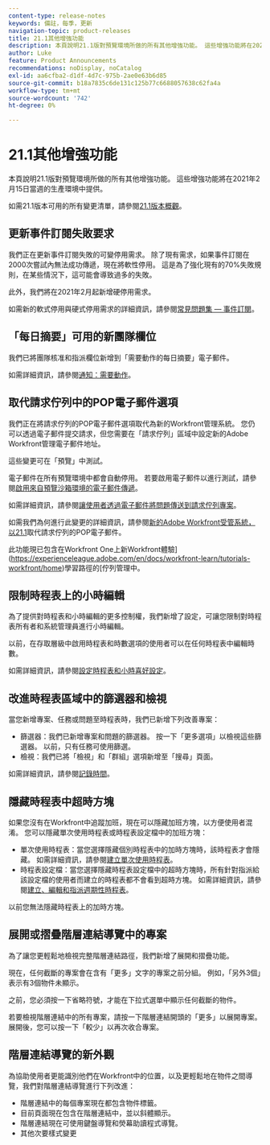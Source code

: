 ```yaml
---
content-type: release-notes
keywords: 備註，每季，更新
navigation-topic: product-releases
title: 21.1其他增強功能
description: 本頁說明21.1版對預覽環境所做的所有其他增強功能。 這些增強功能將在2021年2月15日當週的生產環境中提供。
author: Luke
feature: Product Announcements
recommendations: noDisplay, noCatalog
exl-id: aa6cfba2-d1df-4d7c-975b-2ae0e63b6d85
source-git-commit: b18a7835c6de131c125b77c6688057638c62fa4a
workflow-type: tm+mt
source-wordcount: '742'
ht-degree: 0%

---
```


# 21.1其他增強功能

本頁說明21.1版對預覽環境所做的所有其他增強功能。 這些增強功能將在2021年2月15日當週的生產環境中提供。

如需21.1版本可用的所有變更清單，請參閱[21.1版本概觀](../../../product-announcements/product-releases/21.1-release-activity/21-1-release-overview.md)。

## 更新事件訂閱失敗要求

我們正在更新事件訂閱失敗的可變停用需求。 除了現有需求，如果事件訂閱在2000次嘗試內無法成功傳遞，現在將軟性停用。 這是為了強化現有的70%失敗規則，在某些情況下，這可能會導致過多的失敗。

此外，我們將在2021年2月起新增硬停用需求。

如需新的軟式停用與硬式停用需求的詳細資訊，請參閱[常見問題集 — 事件訂閱](../../../wf-api/general/event-subs-faq.md)。

## 「每日摘要」可用的新團隊欄位

我們已將團隊核准和指派欄位新增到「需要動作的每日摘要」電子郵件。

如需詳細資訊，請參閱[通知：需要動作](../../../workfront-basics/using-notifications/notifications-action-needed.md)。

## 取代請求佇列中的POP電子郵件選項

我們正在將請求佇列的POP電子郵件選項取代為新的Workfront管理系統。 您仍可以透過電子郵件提交請求，但您需要在「請求佇列」區域中設定新的Adobe Workfront管理電子郵件地址。

這些變更可在「預覽」中測試。

電子郵件在所有預覽環境中都會自動停用。 若要啟用電子郵件以進行測試，請參閱[啟用來自預覽沙箱環境的電子郵件傳遞](../../../workfront-basics/using-notifications/enable-delivery-emails-from-preview-sandbox-environment.md)。

如需詳細資訊，請參閱[讓使用者透過電子郵件將問題傳送到請求佇列專案](/help/quicksilver/manage-work/requests/create-requests/enable-email-issues-into-projects.md)。

如需我們為何進行此變更的詳細資訊，請參閱[新的Adobe Workfront受管系統，以21.1](../../../product-announcements/announcements/announcement-archive/pop-removal-request-queue.md)取代請求佇列的POP電子郵件。

此功能現已包含在Workfront One上新Workfront體驗](https://experienceleague.adobe.com/en/docs/workfront-learn/tutorials-workfront/home)學習路徑的[佇列管理中。

## 限制時程表上的小時編輯

為了提供對時程表和小時編輯的更多控制權，我們新增了設定，可讓您限制對時程表所有者和系統管理員進行小時編輯。

以前，在存取層級中啟用時程表和時數選項的使用者可以在任何時程表中編輯時數。

如需詳細資訊，請參閱[設定時程表和小時喜好設定](../../../administration-and-setup/set-up-workfront/configure-timesheets-schedules/timesheet-and-hour-preferences.md)。

## 改進時程表區域中的篩選器和檢視

當您新增專案、任務或問題至時程表時，我們已新增下列改善專案：

* 篩選器：我們已新增專案和問題的篩選器。 按一下「更多選項」以檢視這些篩選器。 以前，只有任務可使用篩選。
* 檢視：我們已將「檢視」和「群組」選項新增至「搜尋」頁面。

如需詳細資訊，請參閱[記錄時間](../../../timesheets/create-and-manage-timesheets/log-time.md)。

## 隱藏時程表中超時方塊

如果您沒有在Workfront中追蹤加班，現在可以隱藏加班方塊，以方便使用者混淆。 您可以隱藏單次使用時程表或時程表設定檔中的加班方塊：

* 單次使用時程表：當您選擇隱藏個別時程表中的加時方塊時，該時程表才會隱藏。 如需詳細資訊，請參閱[建立單次使用時程表](../../../timesheets/create-and-manage-timesheets/create-tmshts.md)。
* 時程表設定檔：當您選擇隱藏時程表設定檔中的超時方塊時，所有針對指派給該設定檔的使用者而建立的時程表都不會看到超時方塊。 如需詳細資訊，請參閱[建立、編輯和指派週期性時程表](../../../timesheets/create-and-manage-timesheets/create-timesheet-profiles.md)。

以前您無法隱藏時程表上的加時方塊。

## 展開或摺疊階層連結導覽中的專案

為了讓您更輕鬆地檢視完整階層連結路徑，我們新增了展開和摺疊功能。

現在，任何截斷的專案會在含有「更多」文字的專案之前分組。 例如，「另外3個」表示有3個物件未顯示。

之前，您必須按一下省略符號，才能在下拉式選單中顯示任何截斷的物件。

若要檢視階層連結中的所有專案，請按一下階層連結開頭的「更多」以展開專案。 展開後，您可以按一下「較少」以再次收合專案。

## 階層連結導覽的新外觀

為協助使用者更能識別他們在Workfront中的位置，以及更輕鬆地在物件之間導覽，我們對階層連結導覽進行下列改進：

* 階層連結中的每個專案現在都包含物件標籤。
* 目前頁面現在包含在階層連結中，並以斜體顯示。
* 階層連結現在可使用鍵盤導覽和熒幕助讀程式導覽。
* 其他次要樣式變更

